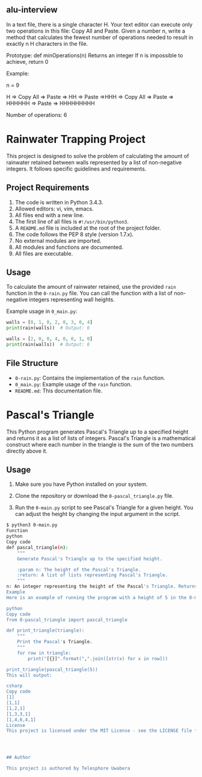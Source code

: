 ## alu-interview

In a text file, there is a single character H. Your text editor can execute only two operations in this file: Copy All and Paste. Given a number n, write a method that calculates the fewest number of operations needed to result in exactly n H characters in the file.

Prototype: def minOperations(n)
Returns an integer
If n is impossible to achieve, return 0


Example:

n = 9

H => Copy All => Paste => HH => Paste =>HHH => Copy All => Paste => HHHHHH => Paste => HHHHHHHHH

Number of operations: 6
# Rainwater Trapping Project

This project is designed to solve the problem of calculating the amount of rainwater retained between walls represented by a list of non-negative integers. It follows specific guidelines and requirements.

## Project Requirements

1. The code is written in Python 3.4.3.
2. Allowed editors: vi, vim, emacs.
3. All files end with a new line.
4. The first line of all files is `#!/usr/bin/python3`.
5. A `README.md` file is included at the root of the project folder.
6. The code follows the PEP 8 style (version 1.7.x).
7. No external modules are imported.
8. All modules and functions are documented.
9. All files are executable.

## Usage

To calculate the amount of rainwater retained, use the provided `rain` function in the `0-rain.py` file. You can call the function with a list of non-negative integers representing wall heights.

Example usage in `0_main.py`:

```python
walls = [0, 1, 0, 2, 0, 3, 0, 4]
print(rain(walls))  # Output: 6

walls = [2, 0, 0, 4, 0, 0, 1, 0]
print(rain(walls))  # Output: 6
```

## File Structure

- `0-rain.py`: Contains the implementation of the `rain` function.
- `0_main.py`: Example usage of the `rain` function.
- `README.md`: This documentation file.



# Pascal's Triangle

This Python program generates Pascal's Triangle up to a specified height and returns it as a list of lists of integers. Pascal's Triangle is a mathematical construct where each number in the triangle is the sum of the two numbers directly above it.

## Usage

1. Make sure you have Python installed on your system.

2. Clone the repository or download the `0-pascal_triangle.py` file.

3. Run the `0-main.py` script to see Pascal's Triangle for a given height. You can adjust the height by changing the input argument in the script.

```bash
$ python3 0-main.py
Function
python
Copy code
def pascal_triangle(n):
    """
    Generate Pascal's Triangle up to the specified height.

    :param n: The height of the Pascal's Triangle.
    :return: A list of lists representing Pascal's Triangle.
    """
n: An integer representing the height of the Pascal's Triangle. Returns an empty list if n is less than or equal to 0.
Example
Here is an example of running the program with a height of 5 in the 0-main.py script:

python
Copy code
from 0-pascal_triangle import pascal_triangle

def print_triangle(triangle):
    """
    Print the Pascal's Triangle.
    """
    for row in triangle:
        print("[{}]".format(",".join([str(x) for x in row]))

print_triangle(pascal_triangle(5))
This will output:

csharp
Copy code
[1]
[1,1]
[1,2,1]
[1,3,3,1]
[1,4,6,4,1]
License
This project is licensed under the MIT License - see the LICENSE file for details.




## Author

This project is authored by Telesphore Uwabera
